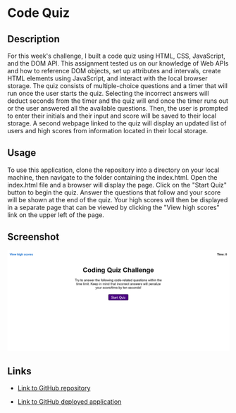 # Code Quiz

## Description

For this week's challenge, I built a code quiz using HTML, CSS, JavaScript, and the DOM API. This assignment tested us on our knowledge of Web APIs and how to reference DOM objects, set up attributes and intervals, create HTML elements using JavaScript, and interact with the local browser storage. The quiz consists of multiple-choice questions and a timer that will run once the user starts the quiz. Selecting the incorrect answers will deduct seconds from the timer and the quiz will end once the timer runs out or the user answered all the available questions. Then, the user is prompted to enter their initials and their input and score will be saved to their local storage. A second webpage linked to the quiz will display an updated list of users and high scores from information located in their local storage.

## Usage

To use this application, clone the repository into a directory on your local machine, then navigate to the folder containing the index.html. Open the index.html file and a browser will display the page. Click on the "Start Quiz" button to begin the quiz. Answer the questions that follow and your score will be shown at the end of the quiz. Your high scores will then be displayed in a separate page that can be viewed by clicking the "View high scores" link on the upper left of the page.

## Screenshot

![Screenshot of coding quiz](./assets/images/Screenshot%202022-05-28%20at%2020-29-18%20Code%20Quiz.png)

## Links

* [Link to GitHub repository](https://github.com/kt946/code-quiz)

* [Link to GitHub deployed application](https://kt946.github.io/code-quiz/)
